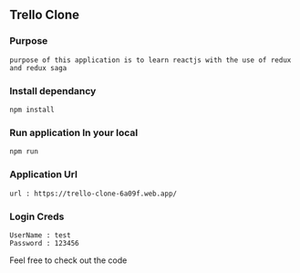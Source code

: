 ## Trello Clone

### Purpose
```
purpose of this application is to learn reactjs with the use of redux and redux saga
```
### Install dependancy
```
npm install
```

### Run application In your local 

```
npm run
```
### Application Url

```
url : https://trello-clone-6a09f.web.app/
```

### Login Creds
```
UserName : test
Password : 123456
```
Feel free to check out the code
